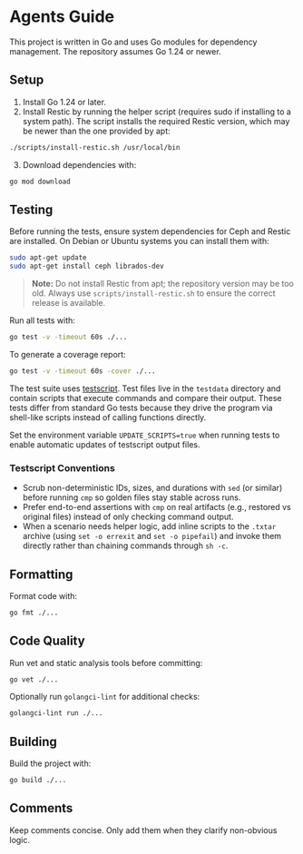 # Agents Guide

This project is written in Go and uses Go modules for dependency management. The repository assumes Go 1.24 or newer.

## Setup

1. Install Go 1.24 or later.
2. Install Restic by running the helper script (requires sudo if installing to a system path). The script installs the required Restic version, which may be newer than the one provided by apt:

```sh
./scripts/install-restic.sh /usr/local/bin
```

3. Download dependencies with:

```sh
go mod download
```

## Testing

Before running the tests, ensure system dependencies for Ceph and Restic are
installed. On Debian or Ubuntu systems you can install them with:

```sh
sudo apt-get update
sudo apt-get install ceph librados-dev
```

> **Note:** Do not install Restic from apt; the repository version may be too old. Always use `scripts/install-restic.sh` to ensure the correct release is available.

Run all tests with:

```sh
go test -v -timeout 60s ./...
```

To generate a coverage report:

```sh
go test -v -timeout 60s -cover ./...
```

The test suite uses [testscript](https://pkg.go.dev/github.com/rogpeppe/go-internal/testscript). Test files live in the `testdata` directory and contain scripts that execute commands and compare their output. These tests differ from standard Go tests because they drive the program via shell-like scripts instead of calling functions directly.

Set the environment variable `UPDATE_SCRIPTS=true` when running tests to enable automatic updates of testscript output files.

### Testscript Conventions

- Scrub non-deterministic IDs, sizes, and durations with `sed` (or similar) before running `cmp` so golden files stay stable across runs.
- Prefer end-to-end assertions with `cmp` on real artifacts (e.g., restored vs original files) instead of only checking command output.
- When a scenario needs helper logic, add inline scripts to the `.txtar` archive (using `set -o errexit` and `set -o pipefail`) and invoke them directly rather than chaining commands through `sh -c`.

## Formatting

Format code with:

```sh
go fmt ./...
```

## Code Quality

Run vet and static analysis tools before committing:

```sh
go vet ./...
```

Optionally run `golangci-lint` for additional checks:

```sh
golangci-lint run ./...
```

## Building

Build the project with:

```sh
go build ./...
```

## Comments

Keep comments concise. Only add them when they clarify non-obvious logic.
